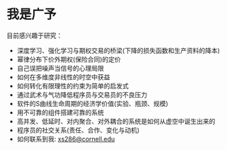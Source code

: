 # 我是广予

目前感兴趣于研究：

- 深度学习、强化学习与期权交易的桥梁(下降的损失函数和生产资料的降本)
- 幂律分布下价外期权(保险合同)的定价
- 自己误把噪声当信号的心理局限
- 如何在多维度非线性的时空中获益
- 如何转化有限理性的约束为简单的启发式
- 通过武术与气功降低程序员与交易员的不良压力
- 软件的S曲线生命周期的经济学价值(实验、瓶颈、规模)
- 用不可靠的组件搭建可靠的系统
- 高并发、低延时、对内聚合、对外耦合的系统是如何从虚空中诞生出来的
- 程序员的社交关系(责任、合作、变化与动机)
- 如何联系到我: xs286@cornell.edu